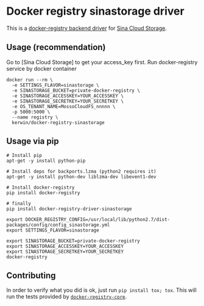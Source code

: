 # Docker registry sinastorage driver

This is a [docker-registry backend driver][registry-core] for [Sina Cloud Storage][sina-cloud-storage].

## Usage (recommendation)

Go to [Sina Cloud Storage] to get your access_key first.
Run docker-registry service by docker container

```
docker run --rm \
  -e SETTINGS_FLAVOR=sinastorage \
  -e SINASTORAGE_BUCKET=private-docker-registry \
  -e SINASTORAGE_ACCESSKEY=YOUR_ACCESSKEY \
  -e SINASTORAGE_SECRETKEY=YOUR_SECRETKEY \
  -e OS_TENANT_NAME=MossoCloudFS_nnnnn \
  -p 5000:5000 \
  --name registry \
  kerwin/docker-registry-sinastorage
```

## Usage via pip

```
# Install pip
apt-get -y install python-pip

# Install deps for backports.lzma (python2 requires it)
apt-get -y install python-dev liblzma-dev libevent1-dev

# Install docker-registry
pip install docker-registry

# finally
pip install docker-registry-driver-sinastorage

export DOCKER_REGISTRY_CONFIG=/usr/local/lib/python2.7/dist-packages/config/config_sinastorage.yml
export SETTINGS_FLAVOR=sinastorage

export SINASTORAGE_BUCKET=private-docker-registry
export SINASTORAGE_ACCESSKEY=YOUR_ACCESSKEY
export SINASTORAGE_SECRETKEY=YOUR_SECRETKEY
docker-registry
```

## Contributing

In order to verify what you did is ok, just run `pip install tox; tox`. This will run the tests
provided by [`docker-registry-core`][registry-core].

[pypi-url]: https://pypi.python.org/pypi/docker-registry-driver-sinastorage
[registry-core]: https://github.com/dotcloud/docker-registry/tree/master/depends/docker-registry-core
[sina-cloud-storage]: http://open.sinastorage.com/
